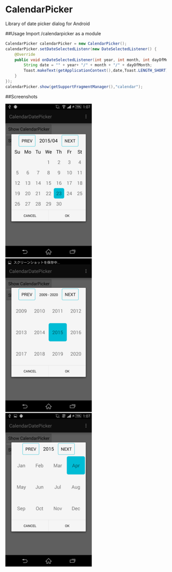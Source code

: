 # CalendarPicker
Library of date picker dialog for Android

##Usage
Import /calendarpicker as a module
```java
CalendarPicker calendarPicker = new CalendarPicker();
calendarPicker.setDateSelectedListenr(new DateSelectedListener() {
    @Override
    public void onDateSelectedListener(int year, int month, int dayOfMonth) {
        String date = "" + year+ "/" + month + "/" + dayOfMonth;
        Toast.makeText(getApplicationContext(),date,Toast.LENGTH_SHORT).show();
    }
});
calendarPicker.show(getSupportFragmentManager(),"calendar");
```
##Screenshots
<p>
    <img src="screenshots/day.jpg" alt="day" width="270" height="480"/>
    <img src="screenshots/month.jpg" alt="month" width="270" height="480"/>
    <img src="screenshots/year.jpg" alt="year" width="270" height="480"/>
</p>

